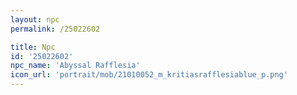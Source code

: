 ```yaml
---
layout: npc
permalink: /25022602

title: Npc
id: '25022602'
npc_name: 'Abyssal Rafflesia'
icon_url: 'portrait/mob/21010052_m_kritiasrafflesiablue_p.png'
---
```

